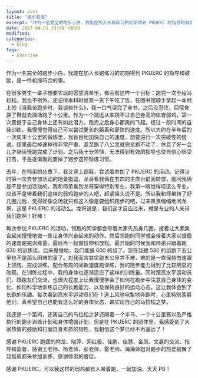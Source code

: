 ```yaml
---
layout: post
title: "跑步有感"
excerpt: "作为一名完全的跑步小白，我能在加入长跑练习的初期得到 PKUERC 的指导和鼓励，是一件机缘巧合的事。"
date: 2017-04-01 23:00 +0800
modified: 
categories:
  - blog
tags:
  - Exercise
---
```


作为一名完全的跑步小白，我能在加入长跑练习的初期得到 PKUERC 的指导和鼓励，是一件机缘巧合的事。

在很多男生一辈子想要实现的愿望清单里，都会有这样一个目标：跑完一次全程马拉松。我也不例外。还记得本科时候某一天下午吃了饭，在图书馆顺手拿起一本村上的《当我谈跑步时，我谈些什么》，我一口气读完了全书，之后没忍住，回宿舍换了鞋就去操场跑了十公里。作为一个跳远从来跳不过自己身高的体育弱鸡，第一次震撼于自己身体上还有如此潜力，跑完之后身心都爽的飞起。经过一段时间的自我训练，我慢慢觉得自己可以尝试更长的距离和更快的速度。所以大约在半年后的一次周末十公里的锻炼里，我盲目地加快自己的速度，想要进行一次突破性的尝试。结果最后掉速掉得非常严重，甚至跑了八公里就完全跑不动了，休息了好一会儿才继续慢跑完成了计划。之后我十分苦恼，无法得到有效的指导也使自信心很受打击，于是逐渐就荒废掉了跑步这项锻炼习惯。

去年，在师弟的怂恿下，我又穿上跑鞋，尝试着参加了 PKUERC 的活动。记得当时第一次去参加活动的场景挺逗，龙哥看我俩在五四的主席台前面转悠，就问我俩是不是参加活动的。我和师弟看到龙哥穿得特别专业，我第一眼觉得哇这么专业，应该不是带着我们这样的弱鸡跑步的人吧，赶紧摇头说不是。所以我和师弟转了好几圈儿后，觉得好像全场就只有这人像是要组织跑步的吧，过来畏畏缩缩地问龙哥，这是 PKUERC 的活动么。龙哥说是，我们这才反应过来，就是专业的人来带我们跑啊！好棒！

每次参加 PKUERC 的活动，领跑的同学都会带着大家先热身几圈，接着让大家集合起来慢慢地做一些让身体兴奋起来的动作。然后领跑的同学就会带着大家以很稳的速度跑完训练量。最后再一起做拉伸和放松。最开始的时候我和师弟只跟着跑 630 的训练组。后来慢慢地，我们能跟 600 的组了。现在我跟 530 的组跑下五公里也不是那么困难的事了。对我而言其实跑五公里并不难，难的是一直保持匀速跟上领跑、完成训练。配合每周的间歇速度跑训练，我的跑步能力得到了比较明显的改观。在训练过程中，我的身体也逐渐适应了这样的训练量。同时跟高水平运动员们、跟跑友们交流，也很大程度上让我慢慢学会了如何在跑步中注意自己身体的变化、如何科学地训练自己的长跑能力、以及保持良好的运动心态。这让我体会到了长跑的乐趣。每次看到高水平运动员们在 1 道上风驰电掣地奔跑时，心里特别羡慕他们，真希望自己也能有这么好的身体状态，来实现自己的马拉松之梦。

我还是一个菜鸡，还离自己的马拉松之梦还隔着一个半马、一个十公里赛以及严格执行的跑步训练计划和身体增强计划，但是在 PKUERC 的团体里，我感受到了大家热情的鼓励和打磨自身素质的韧性，我相信这个梦已经不再遥远了！

感谢 PKUERC 跑团的祥龙、晓萍、网红极、佳鹏、佳慧、金凤、文鑫的交流、指导和监督，感谢王老师、杨老师、彭老师、霍老师、海海师姐对跑步的热爱鼓舞了我每周都来参加训练，感谢师弟的督促。

感谢 PKUERC，可以我这样的弱鸡都有人带着跑，一起加油、天天 PB！